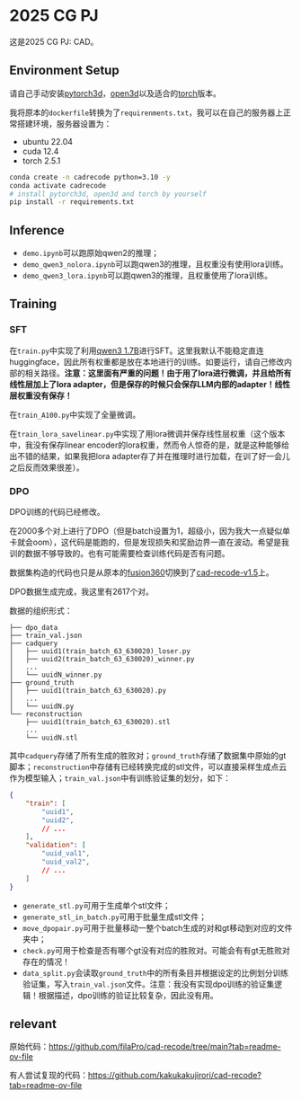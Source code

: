 # 2025 CG PJ

这是2025 CG PJ: CAD。

## Environment Setup

请自己手动安装[pytorch3d](https://github.com/facebookresearch/pytorch3d/blob/main/INSTALL.md)，[open3d](https://pypi.org/project/open3d/)以及适合的[torch](https://pytorch.org/get-started/locally/)版本。

我将原本的`dockerfile`转换为了`requirenments.txt`，我可以在自己的服务器上正常搭建环境，服务器设置为：

- ubuntu 22.04
- cuda 12.4
- torch 2.5.1

```bash
conda create -n cadrecode python=3.10 -y
conda activate cadrecode
# install pytorch3d, open3d and torch by yourself
pip install -r requirements.txt
```

## Inference

- `demo.ipynb`可以跑原始qwen2的推理；
- `demo_qwen3_nolora.ipynb`可以跑qwen3的推理，且权重没有使用lora训练。
- `demo_qwen3_lora.ipynb`可以跑qwen3的推理，且权重使用了lora训练。

## Training

### SFT

在`train.py`中实现了利用[qwen3 1.7B](https://huggingface.co/Qwen/Qwen3-1.7B)进行SFT。这里我默认不能稳定直连huggingface，因此所有权重都是放在本地进行的训练。如要运行，请自己修改内部的相关路径。**注意：这里面有严重的问题！由于用了lora进行微调，并且给所有线性层加上了lora adapter，但是保存的时候只会保存LLM内部的adapter！线性层权重没有保存！**

在`train_A100.py`中实现了全量微调。

在`train_lora_savelinear.py`中实现了用lora微调并保存线性层权重（这个版本中，我没有保存linear encoder的lora权重，然而令人惊奇的是，就是这种能够给出不错的结果，如果我把lora adapter存了并在推理时进行加载，在训了好一会儿之后反而效果很差）。
### DPO

DPO训练的代码已经修改。

在2000多个对上进行了DPO（但是batch设置为1，超级小，因为我大一点疑似单卡就会oom），这代码是能跑的，但是发现损失和奖励边界一直在波动。希望是我训的数据不够导致的。也有可能需要检查训练代码是否有问题。

数据集构造的代码也只是从原本的[fusion360](https://github.com/AutodeskAILab/Fusion360GalleryDataset)切换到了[cad-recode-v1.5](https://huggingface.co/datasets/filapro/cad-recode-v1.5)上。

DPO数据生成完成，我这里有2617个对。

数据的组织形式：

```
├── dpo_data
├── train_val.json
├── cadquery
│   ├── uuid1(train_batch_63_630020)_loser.py
│   ├── uuid2(train_batch_63_630020)_winner.py
│   ...
│   └── uuidN_winner.py
├── ground_truth
│   ├── uuid1(train_batch_63_630020).py
│   ...
│   └── uuidN.py
└── reconstruction
    ├── uuid1(train_batch_63_630020).stl
    ...
    └── uuidN.stl
```

其中`cadquery`存储了所有生成的胜败对；`ground_truth`存储了数据集中原始的gt脚本；`reconstruction`中存储有已经转换完成的stl文件，可以直接采样生成点云作为模型输入；`train_val.json`中有训练验证集的划分，如下：

```json
{
    "train": [
        "uuid1",
        "uuid2",
        // ...
    ],
    "validation": [
        "uuid_val1",
        "uuid_val2",
        // ...
    ]
}
```

- `generate_stl.py`可用于生成单个stl文件；
- `generate_stl_in_batch.py`可用于批量生成stl文件；
- `move_dpopair.py`可用于批量移动一整个batch生成的对和gt移动到对应的文件夹中；
- `check.py`可用于检查是否有哪个gt没有对应的胜败对。可能会有有gt无胜败对存在的情况！
- `data_split.py`会读取`ground_truth`中的所有条目并根据设定的比例划分训练验证集，写入`train_val.json`文件。注意：我没有实现dpo训练的验证集逻辑！根据描述，dpo训练的验证比较复杂，因此没有用。



## relevant

原始代码：https://github.com/filaPro/cad-recode/tree/main?tab=readme-ov-file

有人尝试复现的代码：https://github.com/kakukakujirori/cad-recode?tab=readme-ov-file
